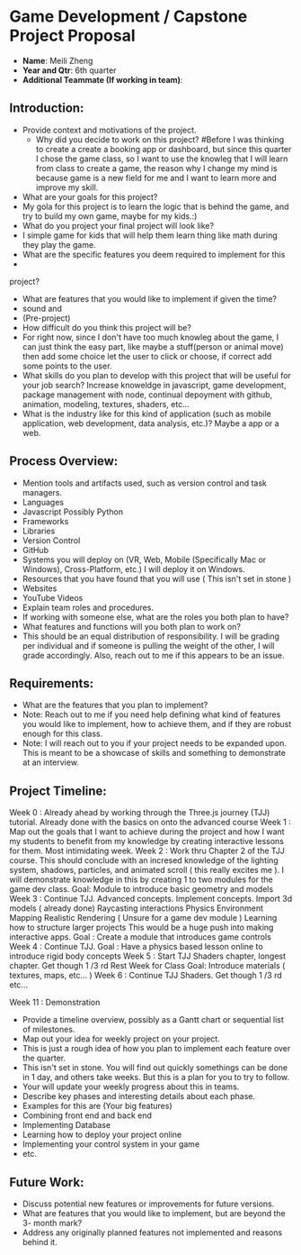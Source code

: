 # Game Development / Capstone Project Proposal
- **Name**: Meili Zheng
- **Year and Qtr**: 6th quarter
- **Additional Teammate (If working in team)**: 
## Introduction:
- Provide context and motivations of the project.
  - Why did you decide to work on this project?
    #Before I was thinking to create a create a booking app or dashboard, but since this quarter I chose the game class, so I want to use the knowleg that I will learn from class to create a game, the reason why I change my mind is because game is a new field for me and I want to learn more and improve my skill.
- What are your goals for this project?
- My gola for this project is to learn the logic that is behind the game, and try to build my own game, maybe for my kids.:)
- What do you project your final project will look like?
- I simple game for kids that will help them learn thing like math during they play the game.
- What are the specific features you deem required to implement for this
- 
project?
- What are features that you would like to implement if given the time?
- sound and 
- (Pre-project)
- How difficult do you think this project will be?
- For right now, since I don't have too much knowleg about the game, I can just think the easy part, like maybe a stuff(person or animal move) then add some choice let the user to click or choose, if correct add some points to the user.
- What skills do you plan to develop with this project that will be useful for
your job search?
Increase knoweldge in javascript, game development, package management with node, continual depoyment with github, animation, modeling, textures, shaders, etc...
- What is the industry like for this kind of application (such as mobile
application, web development, data analysis, etc.)?
  Maybe a app or a web.
## Process Overview:
- Mention tools and artifacts used, such as version control and task managers.
- Languages
- Javascript
Possibly Python
- Frameworks
- Libraries
- Version Control
- GitHub
- Systems you will deploy on (VR, Web, Mobile (Specifically Mac or Windows),
Cross-Platform, etc.)
I will deploy it on Windows.
- Resources that you have found that you will use ( This isn't set in stone )
- Websites
- YouTube Videos
- Explain team roles and procedures.
- If working with someone else, what are the roles you both plan to have?
- What features and functions will you both plan to work on?
- This should be an equal distribution of responsibility. I will be grading
per individual and if someone is pulling the weight of the other, I will grade
accordingly. Also, reach out to me if this appears to be an issue.
## Requirements:
- What are the features that you plan to implement?
- Note: Reach out to me if you need help defining what kind of features you
would like to implement, how to achieve them, and if they are robust enough for
this class.
- Note: I will reach out to you if your project needs to be expanded upon. This
is meant to be a showcase of skills and something to demonstrate at an interview.
## Project Timeline:
Week 0 : Already ahead by working through the Three.js journey (TJJ) tutorial. Already done with the basics on onto the advanced course
Week 1 : Map out the goals that I want to achieve during the project and how I want my students to benefit from my knowledge by creating interactive lessons for them. Most intimidating week.
Week 2 : Work thru Chapter 2 of the TJJ course. This should conclude with an incresed knowledge of the lighting system, shadows, particles, and animated scroll ( this really excites me ). I will demonstrate knowledge in this by creating 1 to two modules for the game dev class.
Goal: Module to introduce basic geometry and models
Week 3 : Continue TJJ. Advanced concepts. Implement concepts.
Import 3d models ( already done)
Raycasting interactions
Physics
Environment Mapping
Realistic Rendering ( Unsure for a game dev module )
Learning how to structure larger projects
This would be a huge push into making interactive apps.
Goal : Create a module that introduces game controls
Week 4 : Continue TJJ.
Goal : Have a physics based lesson online to introduce rigid body concepts
Week 5 :
Start TJJ Shaders chapter, longest chapter. Get though 1 /3 rd
Rest Week for Class
Goal: Introduce materials ( textures, maps, etc... )
Week 6 :
Continue TJJ Shaders. Get though 1 /3 rd
etc...

Week 11 : Demonstration

- Provide a timeline overview, possibly as a Gantt chart or sequential list of
milestones.
- Map out your idea for weekly project on your project.
- This is just a rough idea of how you plan to implement each feature
over the quarter.
- This isn't set in stone. You will find out quickly somethings can be
done in 1 day, and others take weeks. But this is a plan for you to try to follow.
- Your will update your weekly progress about this in teams.
- Describe key phases and interesting details about each phase.
- Examples for this are (Your big features)
- Combining front end and back end
- Implementing Database
- Learning how to deploy your project online
- Implementing your control system in your game
- etc.
## Future Work:
- Discuss potential new features or improvements for future versions.
- What are features that you would like to implement, but are beyond the 3-
month mark?
- Address any originally planned features not implemented and reasons behind it.
